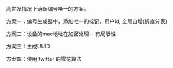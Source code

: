 高并发情况下确保编号唯一的方案。

方案一：编号生成器中，添加唯一的标记，用户id, 全局自增(拆库分表)

方案二：设备的mac地址在加密处理-- 有局限性

方案三：生成UUID

方案四：使用 twitter 的雪花算法